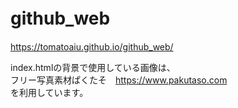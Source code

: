 # github_web　　
https://tomatoaiu.github.io/github_web/
  
index.htmlの背景で使用している画像は、  
フリー写真素材ぱくたそ　https://www.pakutaso.com  
を利用しています。
